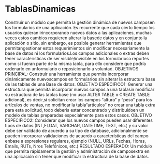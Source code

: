 # TablasDinamicas
Construir un módulo que permita la gestión dinámica de nuevos camposen los formularios de una aplicación. Es recurrente que cada cierto tiempo los usuarios quieran irincorporando nuevos datos a las aplicaciones, muchas veces estos cambios requieren alterar la basede datos y en conjunto la aplicación o sitio, sin embargo, es posible generar herramientas que permitangestionar estos requerimientos sin modificar necesariamente la base de datos ni los formularios.Los campos adicionales o extras deben tener características de ser visible/invisible en los formularioso reportes como si fueran parte de la misma tabla, para ello considere que podría ordenarlo en unformulario o reposicionarlo a voluntad. OBJETIVOS PRINCIPAL: Construir una herramienta que permita incorporar dinámicamente nuevoscampos en formularios sin alterar la estructura base de las tablas de una Base de datos. OBJETIVO ESPECIFICO1: Generar una estructura que permita incorporar nuevos campos a una tablasin modificar su estructura de las tablas base (no usar ALTER TABLE o CREATE TABLE adicional), es decir,si solicitan crear los campos “altura” y “peso” para los artículos de ventas, no modificar la tabla“artículos” no crear una tabla extra para esta solicitud, todo debería estar concentrado y distribuidoen un modelo de tablas preparadas especialmente para estos casos. OBJETIVO ESPECIFICO2: Considerar que los nuevos campos pueden usar diferentes tipos de datos (INT,FLOAT, VARCHAR, DATETIME, TEXT, etc.) y su valor debe ser validado de acuerdo a su tipo de datobase, adicionalmente se pueden incorporar validaciones de acuerdo a características del campo enbase a expresiones regulares, ejemplo (NULL, URLs, Fechas, Horas, Emails, RUTs, Nros Telefónicos, etc.) RESULTADO ESPERADO: Un módulo que permita rápidamente la gestión y administración de camposextra en una aplicación sin tener que modificar la estructura de la base de datos.
